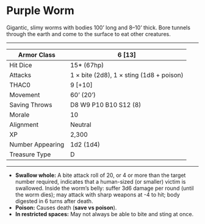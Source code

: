 # Purple Worm

Gigantic, slimy worms with bodies 100’ long and 8–10’ thick. Bore tunnels through the earth and come to the surface to eat other creatures.

------

| Armor Class     | 6 [13]                                   |
| ---------------- | ---------------------------------------- |
| Hit Dice         | 15* (67hp)                               |
| Attacks          | 1 × bite (2d8), 1 × sting (1d8 + poison) |
| THAC0            | 9 [+10]                                  |
| Movement         | 60’ (20’)                                |
| Saving Throws    | D8 W9 P10 B10 S12 (8)                    |
| Morale           | 10                                       |
| Alignment        | Neutral                                  |
| XP               | 2,300                                    |
| Number Appearing | 1d2 (1d4)                                |
| Treasure Type    | D                                        |

------

- **Swallow whole:** A bite attack roll of 20, or 4 or more than the target number required, indicates that a human-sized (or smaller) victim is swallowed. Inside the worm’s belly: suffer 3d6 damage per round (until the worm dies); may attack with sharp weapons at -4 to hit; body digested in 6 turns after death.
- **Poison:** Causes death (**save vs poison**).
- **In restricted spaces:** May not always be able to bite and sting at once.